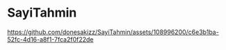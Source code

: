 # SayiTahmin



https://github.com/donesakizz/SayiTahmin/assets/108996200/c6e3b1ba-52fc-4d16-a8f1-7fca2f0f22de

